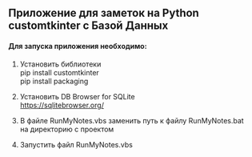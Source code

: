 ## Приложение для заметок на Python customtkinter с Базой Данных


#### Для запуска приложения необходимо:


1. Установить библиотеки\
	pip install customtkinter\
	pip install packaging


2. Установить DB Browser for SQLite\
	https://sqlitebrowser.org/


3. В файле RunMyNotes.vbs заменить путь к файлу RunMyNotes.bat \
на директорию с проектом


4. Запустить файл RunMyNotes.vbs
